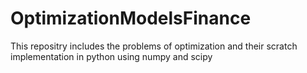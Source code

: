 # OptimizationModelsFinance

This repositry includes the problems of optimization and  their scratch implementation in python using numpy and scipy
